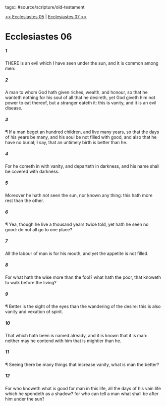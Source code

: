 tags:: #source/scripture/old-testament

[<< Ecclesiastes 05](old-testament/21_Ecclesiastes/Ecclesiastes_05.md) | [Ecclesiastes 07 >>](old-testament/21_Ecclesiastes/Ecclesiastes_07.md)

# Ecclesiastes 06

##### 1

THERE is an evil which I have seen under the sun, and it is common among men:

##### 2

A man to whom God hath given riches, wealth, and honour, so that he wanteth nothing for his soul of all that he desireth, yet God giveth him not power to eat thereof, but a stranger eateth it: this is vanity, and it is an evil disease.

##### 3

¶ If a man beget an hundred children, and live many years, so that the days of his years be many, and his soul be not filled with good, and also that he have no burial; I say, that an untimely birth is better than he.

##### 4

For he cometh in with vanity, and departeth in darkness, and his name shall be covered with darkness.

##### 5

Moreover he hath not seen the sun, nor known any thing: this hath more rest than the other.

##### 6

¶ Yea, though he live a thousand years twice told, yet hath he seen no good: do not all go to one place?

##### 7

All the labour of man is for his mouth, and yet the appetite is not filled.

##### 8

For what hath the wise more than the fool? what hath the poor, that knoweth to walk before the living?

##### 9

¶ Better is the sight of the eyes than the wandering of the desire: this is also vanity and vexation of spirit.

##### 10

That which hath been is named already, and it is known that it is man: neither may he contend with him that is mightier than he.

##### 11

¶ Seeing there be many things that increase vanity, what is man the better?

##### 12

For who knoweth what is good for man in this life, all the days of his vain life which he spendeth as a shadow? for who can tell a man what shall be after him under the sun?
